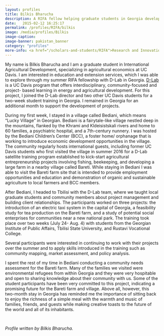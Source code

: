 ```yaml
---
layout: profiles
title: Bilkis Bharucha
description: A RIFA fellow helping graduate students in Georgia develop local projects
date:   2015-02-12 16:25:17
permalink: /profiles/RIFA/bilkis
image: /media/profiles/Bilkis
image-caption: 
image-banner: pakistan_banner
category: "profiles"
more-info: <a href="/scholars-and-students/RIFA">Research and Innovation Fellowship for Agriculture (RIFA)</a><br><a href="http://iad.ucdavis.edu/">International Agricultural Development Graduate Group</a>
---
```


My name is Bilkis Bharucha and I am a graduate student in International Agricultural Development, specializing in agricultural economics at UC Davis. I am interested in education and extension services, which I was able to explore through my summer RIFA fellowship with D-Lab in Georgia. <a class="external-link" href="https://piet.ucdavis.edu/">D-Lab</a> is a UC Davis program that offers interdisciplinary, community-focused and project- based learning in energy and agricultural development. For this project, I joined the D-Lab director and two other UC Davis students for a two-week student training in Georgia. I remained in Georgia for an additional month to support the development of projects. <br>
 
During my first week, I stayed in a village called Bediani, which means “Lucky Village” in Georgian. Bediani is a fairytale-like village nestled deep in the mountains, flanked by the Khrami and Kldeisistskali rivers and home to 60 families, a psychiatric hospital, and a 7th-century nunnery. I was hosted by the Bediani Children’s Center (BCC), a foster home/ orphanage that is working to introduce economic development opportunities in the village. The community regularly hosts international guests, including former UC Davis students who first visited the village in summer 2016 for a D-Lab satellite training program established to kick-start agricultural entrepreneurship projects involving fishing, beekeeping, and developing a large farm in a nearby village called Bareti. While staying in Bediani I was able to visit the Bareti farm site that is intended to provide employment opportunities and education and demonstration of organic and sustainable agriculture to local farmers and BCC members. <br>

After Bediani, I headed to Tbilisi with the D-Lab team, where we taught local graduate students and community members about project management and building client relationships. The participants worked on three projects: the introduction of an electric taxi system in the capital of Georgia, a feasibility study for tea production on the Bareti farm, and a study of potential social enterprises for communities near a new national park. The training took place over two weeks (July 24- Aug. 4) with students from the Georgian Institute of Public Affairs, Tbilisi State University, and Rustavi Vocational College. <br>

Several participants were interested in continuing to work with their projects over the summer and to apply skills introduced in the training such as community mapping, market assessment, and policy analysis. <br>

I spent the rest of my time in Bediani conducting a community needs assessment for the Bareti farm. Many of the families we visited were environmental refugees from within Georgia and they were very hospitable and open to sharing knowledge about their community with us. Some of the student participants have been very committed to this project, indicating a promising future for the Bareti farm and village. Above all, however, this two-month stay in Georgia has reminded me the importance of sitting back to enjoy the richness of a simple meal with the warmth and music of families, friends, and guests while making creative toasts to the future of the world and all of its inhabitants. <br>


<br>

<p><i>Profile written by Bilkis Bharucha.</i></p>
